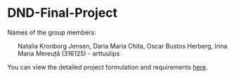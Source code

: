 # DND-Final-Project

Names of the group members:
<ol> Natalia Kronborg Jensen,
Daria Maria Chita,
Oscar Bustos Herberg,
Irina Maria Mereuță (316125) - arttuulips 
</ol>

You can view the detailed project formulation and requirements [here](./ProjectFormulation.md).
